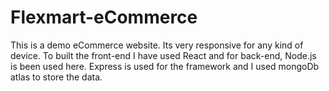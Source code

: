# Flexmart-eCommerce

This is a demo eCommerce website.
Its very responsive for any kind of device.
To built the front-end I have used React and for back-end, Node.js is been used here. Express is used for the framework and I used mongoDb atlas to store the data.
